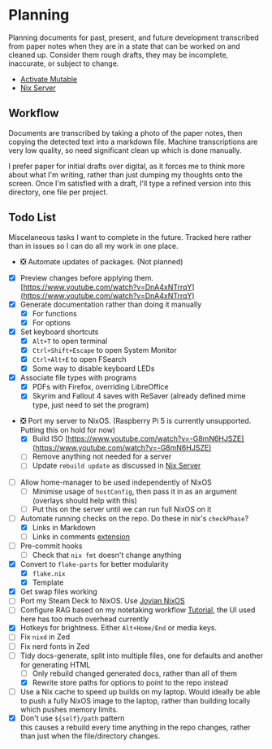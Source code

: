 # Planning

Planning documents for past, present, and future development transcribed from
paper notes when they are in a state that can be worked on and cleaned up.
Consider them rough drafts, they may be incomplete, inaccurate, or subject to
change.

- [Activate Mutable](./activate-mutable.md)
- [Nix Server](./nix-server.md)

## Workflow

Documents are transcribed by taking a photo of the paper notes, then copying the
detected text into a markdown file. Machine transcriptions are very low quality,
so need significant clean up which is done manually.

I prefer paper for initial drafts over digital, as it forces me to think more
about what I'm writing, rather than just dumping my thoughts onto the screen.
Once I'm satisfied with a draft, I'll type a refined version into this
directory, one file per project.

## Todo List

Miscelaneous tasks I want to complete in the future. Tracked here rather than in
issues so I can do all my work in one place.

- ❎ Automate updates of packages. (Not planned)
- [x] Preview changes before applying them.
      [https://www.youtube.com/watch?v=DnA4xNTrrqY](https://www.youtube.com/watch?v=DnA4xNTrrqY)
- [x] Generate documentation rather than doing it manually
  - [x] For functions
  - [x] For options
- [x] Set keyboard shortcuts
  - [x] `Alt+T` to open terminal
  - [x] `Ctrl+Shift+Escape` to open System Monitor
  - [x] `Ctrl+Alt+E` to open FSearch
  - [x] Some way to disable keyboard LEDs
- [x] Associate file types with programs
  - [x] PDFs with Firefox, overriding LibreOffice
  - [x] Skyrim and Fallout 4 saves with ReSaver (already defined mime type, just
        need to set the program)
- ❎ Port my server to NixOS. (Raspberry Pi 5 is currently unsupported. Putting
  this on hold for now)
  - [x] Build ISO
        [https://www.youtube.com/watch?v=-G8mN6HJSZE](https://www.youtube.com/watch?v=-G8mN6HJSZE)
  - [ ] Remove anything not needed for a server
  - [ ] Update `rebuild update` as discussed in [Nix Server](./nix-server.md)
- [ ] Allow home-manager to be used independently of NixOS
  - [ ] Minimise usage of `hostConfig`, then pass it in as an argument (overlays
        should help with this)
  - [ ] Put this on the server until we can run full NixOS on it
- [ ] Automate running checks on the repo. Do these in nix's `checkPhase`?
  - [x] Links in Markdown
  - [ ] Links in comments
        [extension](https://marketplace.visualstudio.com/items?itemName=Isotechnics.commentlinks)
- [ ] Pre-commit hooks
  - [ ] Check that `nix fmt` doesn't change anything
- [x] Convert to `flake-parts` for better modularity
  - [x] `flake.nix`
  - [x] Template
- [x] Get swap files working
- [ ] Port my Steam Deck to NixOS. Use
      [Jovian NixOS](https://github.com/Jovian-Experiments/Jovian-NixOS)
- [ ] Configure RAG based on my notetaking workflow
      [Tutorial](https://www.youtube.com/watch?v=fFgyOucIFuk), the UI used here
      has too much overhead currently
- [x] Hotkeys for brightness. Either `Alt+Home/End` or media keys.
- [ ] Fix `nixd` in Zed
- [ ] Fix nerd fonts in Zed
- [ ] Tidy docs-generate, split into multiple files, one for defaults and
      another for generating HTML
  - [ ] Only rebuild changed generated docs, rather than all of them
  - [x] Rewrite store paths for options to point to the repo instead
- [ ] Use a Nix cache to speed up builds on my laptop. Would ideally be able to
      push a fully NixOS image to the laptop, rather than building locally which
      pushes memory limits.
- [x] Don't use `${self}/path` pattern<br> this causes a rebuild every time
      anything in the repo changes, rather than just when the file/directory
      changes.
